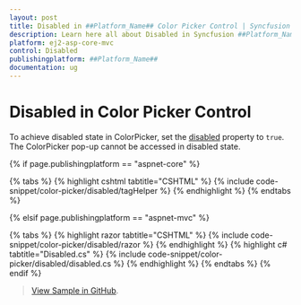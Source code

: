 ```yaml
---
layout: post
title: Disabled in ##Platform_Name## Color Picker Control | Syncfusion
description: Learn here all about Disabled in Syncfusion ##Platform_Name## Color Picker control of Syncfusion Essential JS 2 and more.
platform: ej2-asp-core-mvc
control: Disabled
publishingplatform: ##Platform_Name##
documentation: ug
---
```


# Disabled in Color Picker Control

To achieve disabled state in ColorPicker, set the [disabled](https://help.syncfusion.com/cr/aspnetcore-js2/Syncfusion.EJ2.Inputs.ColorPicker.html#Syncfusion_EJ2_Inputs_ColorPicker_Disabled) property to `true`. The ColorPicker pop-up cannot be accessed in disabled state.


{% if page.publishingplatform == "aspnet-core" %}

{% tabs %}
{% highlight cshtml tabtitle="CSHTML" %}
{% include code-snippet/color-picker/disabled/tagHelper %}
{% endhighlight %}
{% endtabs %}

{% elsif page.publishingplatform == "aspnet-mvc" %}

{% tabs %}
{% highlight razor tabtitle="CSHTML" %}
{% include code-snippet/color-picker/disabled/razor %}
{% endhighlight %}
{% highlight c# tabtitle="Disabled.cs" %}
{% include code-snippet/color-picker/disabled/disabled.cs %}
{% endhighlight %}
{% endtabs %}
{% endif %}

> [View Sample in GitHub](https://github.com/SyncfusionExamples/ASP-NET-Core-UG-Examples/tree/main/ColorPicker/ColorPickerSample).